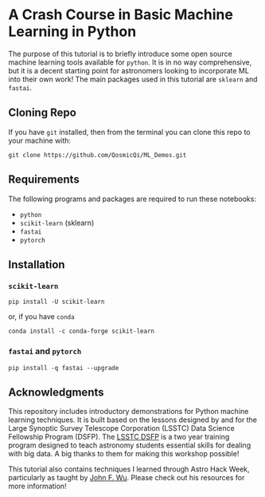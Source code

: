 # A Crash Course in Basic Machine Learning in Python
The purpose of this tutorial is to briefly introduce some open source machine learning tools available for `python`. It is in no way comprehensive, but it is a decent starting point for astronomers looking to incorporate ML into their own work! The main packages used in this tutorial are `sklearn` and `fastai`. 

## Cloning Repo

If you have `git` installed, then from the terminal you can clone this repo to your machine with:
```
git clone https://github.com/QosmicQi/ML_Demos.git
```

## Requirements
The following programs and packages are required to run these notebooks: 
- `python`
- `scikit-learn` (sklearn)
- `fastai`
- `pytorch`

## Installation

### `scikit-learn`
```
pip install -U scikit-learn
```
or, if you have `conda`
```
conda install -c conda-forge scikit-learn
```
### `fastai` and `pytorch`
```
pip install -q fastai --upgrade
```

## Acknowledgments
This repository includes introductory demonstrations for Python machine learning techniques. It is built based on the lessons designed by and for the Large Synoptic Survey Telescope Corporation (LSSTC) Data Science Fellowship Program (DSFP). The [LSSTC DSFP](http://ciera.northwestern.edu/Education/LSSTC_DSFPOverview.php) is a two year training program designed to teach astronomy students essential skills for dealing with big data. A big thanks to them for making this workshop possible! 

This tutorial also contains techniques I learned through Astro Hack Week, particularly as taught by [John F. Wu](https://jwuphysics.github.io/resources/). Please check out his resources for more information!
